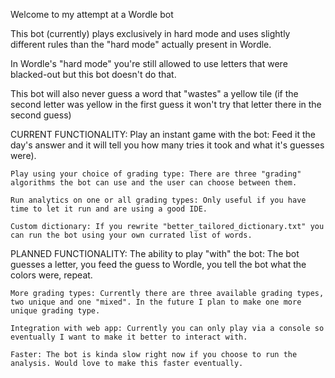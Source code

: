 Welcome to my attempt at a Wordle bot


This bot (currently) plays exclusively in hard mode and uses slightly different rules than the "hard mode" actually present in Wordle.

In Wordle's "hard mode" you're still allowed to use letters that were blacked-out but this bot doesn't do that.

This bot will also never guess a word that "wastes" a yellow tile (if the second letter was yellow in the first guess it won't try that letter there in the second guess)


CURRENT FUNCTIONALITY:
    Play an instant game with the bot: Feed it the day's answer and it will tell you how many tries it took and what it's guesses were).

    Play using your choice of grading type: There are three "grading" algorithms the bot can use and the user can choose between them.

    Run analytics on one or all grading types: Only useful if you have time to let it run and are using a good IDE.

    Custom dictionary: If you rewrite "better_tailored_dictionary.txt" you can run the bot using your own currated list of words.



PLANNED FUNCTIONALITY:
    The ability to play "with" the bot: The bot guesses a letter, you feed the guess to Wordle, you tell the bot what the colors were, repeat.

    More grading types: Currently there are three available grading types, two unique and one "mixed". In the future I plan to make one more unique grading type.

    Integration with web app: Currently you can only play via a console so eventually I want to make it better to interact with.

    Faster: The bot is kinda slow right now if you choose to run the analysis. Would love to make this faster eventually.
